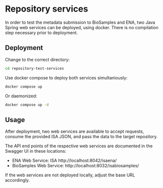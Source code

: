 # Repository services

In order to test the metadata submission to BioSamples and ENA, two Java Spring web services can be deployed, using docker. There is no compilation step necessary prior to deployment.

## Deployment

Change to the correct directory:

```sh
cd repository-test-services
```

Use docker compose to deploy both services simultaniously:
 
 ```sh
 docker compose up
 ```

Or daemonized:

 ```sh
 docker compose up -d
 ```

 ## Usage

 After deployment, two web services are available to accept requests, consume the provided ISA JSON, and pass the data to the target repository.

 The API end points of the respective web services are documented in the Swagger UI in these locations:

 - ENA Web Service: ISA http://localhost:8042/isaena/
 - BioSamples Web Service: http://localhost:8032/isabiosamples/

 If the web services are not deployed locally, adjust the base URL accordingly.